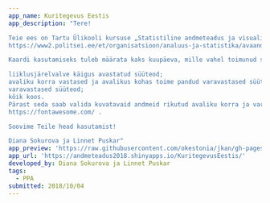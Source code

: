```yaml
---
app_name: Kuritegevus Eestis
app_description: "Tere!

Teie ees on Tartu Ülikooli kursuse „Statistiline andmeteadus ja visualiseerimine“ lõpuprojekt. Projekti eesmärgiks oli luua kaardirakendus, mis kujutaks mingi ajaperioodi jooksul Eestis asetleidnud kuritegevust ja seaduserikkumisi. Kaart on valmistatud Politsei- ja Piirivalveameti avaandmete põhjal, mida uuendatakse igal neljapäeval ning mis on saadaval siin:
https://www2.politsei.ee/et/organisatsioon/analuus-ja-statistika/avaandmed.dot .

Kaardi kasutamiseks tuleb määrata kaks kuupäeva, mille vahel toimunud sündmused kaardile kuvatakse. Seejärel tuleb valida, mis tüüpi süüteod kaardile kantakse:

liiklusjärelvalve käigus avastatud süüteod;
avaliku korra vastased ja avalikus kohas toime pandud varavastased süüteod;
varavastased süüteod;
kõik koos.
Pärast seda saab valida kuvatavaid andmeid rikutud avaliku korra ja varavastase süüteo paragrahvi ning sõiduki liigi järgi. Kaardil kuvatud märgisele vajutades kuvatakse süüteoga seotud informatsioon. Asukohamärgistel kasutatud pildid pärinevad siit:
https://fontawesome.com/ .

Soovime Teile head kasutamist!

Diana Sokurova ja Linnet Puskar"
app_preview: 'https://raw.githubusercontent.com/okestonia/jkan/gh-pages/img/preview.PNG'
app_url: 'https://andmeteadus2018.shinyapps.io/KuritegevusEestis/'
developed_by: Diana Sokurova ja Linnet Puskar
tags:
  - PPA
submitted: 2018/10/04
---
```

